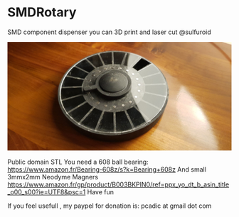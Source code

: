 # SMDRotary
SMD component dispenser you can 3D print and laser cut
@sulfuroid

![SMD components dispenser](https://github.com/ccadic/SMDRotary/blob/main/rotary.jpg)

Public domain STL
You need a 608 ball bearing: https://www.amazon.fr/Bearing-608z/s?k=Bearing+608z
And small 3mmx2mm Neodyme Magners https://www.amazon.fr/gp/product/B003BKPIN0/ref=ppx_yo_dt_b_asin_title_o00_s00?ie=UTF8&psc=1
Have fun

If you feel usefull , my paypel for donation is: pcadic at gmail dot com

